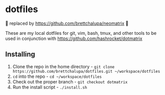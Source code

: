 # dotfiles

🚨 replaced by https://github.com/brettchalupa/neomatrix 🚨

These are my local dotfiles for git, vim, bash, tmux, and other tools to be used
in conjunction with https://github.com/hashrocket/dotmatrix

## Installing

1. Clone the repo in the home directory - `git clone https://github.com/brettchalupa/dotfiles.git ~/workspace/dotfiles`
2. `cd` into the repo - `cd ~/workspace/dotfiles`
3. Check out the proper branch - `git checkout dotmatrix`
4. Run the install script - `./install.sh`
